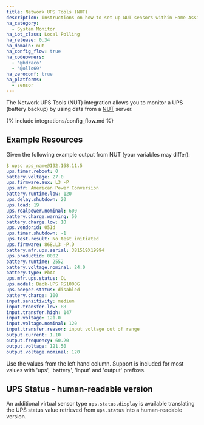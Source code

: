```yaml
---
title: Network UPS Tools (NUT)
description: Instructions on how to set up NUT sensors within Home Assistant.
ha_category:
  - System Monitor
ha_iot_class: Local Polling
ha_release: 0.34
ha_domain: nut
ha_config_flow: true
ha_codeowners:
  - '@bdraco'
  - '@ollo69'
ha_zeroconf: true
ha_platforms:
  - sensor
---
```


The Network UPS Tools (NUT) integration allows you to monitor a UPS
(battery backup) by using data from a [NUT](https://networkupstools.org/)
server.

{% include integrations/config_flow.md %}

## Example Resources

Given the following example output from NUT (your variables may differ):

```yaml
$ upsc ups_name@192.168.11.5
ups.timer.reboot: 0
battery.voltage: 27.0
ups.firmware.aux: L3 -P
ups.mfr: American Power Conversion
battery.runtime.low: 120
ups.delay.shutdown: 20
ups.load: 19
ups.realpower.nominal: 600
battery.charge.warning: 50
battery.charge.low: 10
ups.vendorid: 051d
ups.timer.shutdown: -1
ups.test.result: No test initiated
ups.firmware: 868.L3 -P.D
battery.mfr.ups.serial: 3B1519X19994
ups.productid: 0002
battery.runtime: 2552
battery.voltage.nominal: 24.0
battery.type: PbAc
ups.mfr.ups.status: OL
ups.model: Back-UPS RS1000G
ups.beeper.status: disabled
battery.charge: 100
input.sensitivity: medium
input.transfer.low: 88
input.transfer.high: 147
input.voltage: 121.0
input.voltage.nominal: 120
input.transfer.reason: input voltage out of range
output.current: 1.10
output.frequency: 60.20
output.voltage: 121.50
output.voltage.nominal: 120
```

Use the values from the left hand column. Support is included for most
values with 'ups', 'battery', 'input' and 'output' prefixes.

## UPS Status - human-readable version

An additional virtual sensor type `ups.status.display` is available
translating the UPS status value retrieved from `ups.status` into a
human-readable version.
